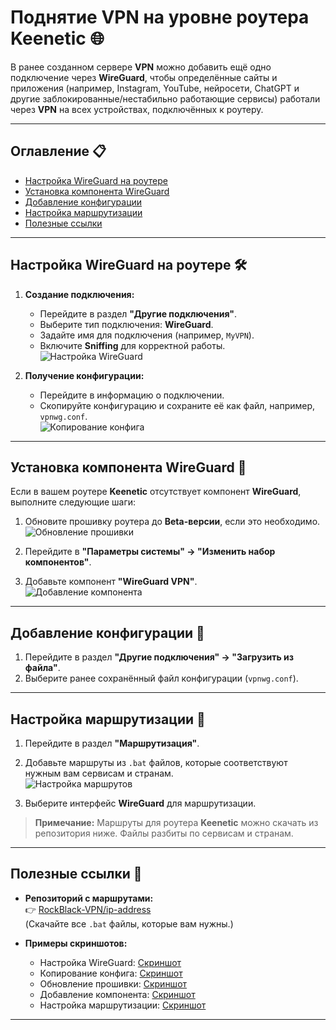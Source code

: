 # Поднятие VPN на уровне роутера Keenetic 🌐

В ранее созданном сервере **VPN** можно добавить ещё одно подключение через **WireGuard**, чтобы определённые сайты и приложения (например, Instagram, YouTube, нейросети, ChatGPT и другие заблокированные/нестабильно работающие сервисы) работали через **VPN** на всех устройствах, подключённых к роутеру.  

---

## Оглавление 📋

- [Настройка WireGuard на роутере](#настройка-wireguard-на-роутере)
- [Установка компонента WireGuard](#установка-компонента-wireguard)
- [Добавление конфигурации](#добавление-конфигурации)
- [Настройка маршрутизации](#настройка-маршрутизации)
- [Полезные ссылки](#полезные-ссылки)

---

## Настройка WireGuard на роутере 🛠️

1. **Создание подключения:**  
   - Перейдите в раздел **"Другие подключения"**.  
   - Выберите тип подключения: **WireGuard**.  
   - Задайте имя для подключения (например, `MyVPN`).  
   - Включите **Sniffing** для корректной работы.  
   ![Настройка WireGuard](https://imgur.com/dsovZU4)  

2. **Получение конфигурации:**  
   - Перейдите в информацию о подключении.  
   - Скопируйте конфигурацию и сохраните её как файл, например, `vpnwg.conf`.  
   ![Копирование конфига](https://imgur.com/Nt3quph)  

---

## Установка компонента WireGuard 🔧

Если в вашем роутере **Keenetic** отсутствует компонент **WireGuard**, выполните следующие шаги:  

1. Обновите прошивку роутера до **Beta-версии**, если это необходимо.  
   ![Обновление прошивки](https://imgur.com/lOEHQYW)  

2. Перейдите в **"Параметры системы" → "Изменить набор компонентов"**.  
3. Добавьте компонент **"WireGuard VPN"**.  
   ![Добавление компонента](https://imgur.com/jgWE2AE)  

---

## Добавление конфигурации 📂

1. Перейдите в раздел **"Другие подключения" → "Загрузить из файла"**.  
2. Выберите ранее сохранённый файл конфигурации (`vpnwg.conf`).  

---

## Настройка маршрутизации 🚦

1. Перейдите в раздел **"Маршрутизация"**.  
2. Добавьте маршруты из `.bat` файлов, которые соответствуют нужным вам сервисам и странам.  
   ![Настройка маршрутов](https://imgur.com/acCt65X)  

3. Выберите интерфейс **WireGuard** для маршрутизации.  

> **Примечание:** Маршруты для роутера **Keenetic** можно скачать из репозитория ниже. Файлы разбиты по сервисам и странам.  

---

## Полезные ссылки 📌

- **Репозиторий с маршрутами:**  
  👉 [RockBlack-VPN/ip-address](https://github.com/RockBlack-VPN/ip-address)  
  (Скачайте все `.bat` файлы, которые вам нужны.)  

- **Примеры скриншотов:**  
  - Настройка WireGuard: [Скриншот](https://imgur.com/dsovZU4)  
  - Копирование конфига: [Скриншот](https://imgur.com/Nt3quph)  
  - Обновление прошивки: [Скриншот](https://imgur.com/lOEHQYW)  
  - Добавление компонента: [Скриншот](https://imgur.com/jgWE2AE)  
  - Настройка маршрутизации: [Скриншот](https://imgur.com/acCt65X)  

---
